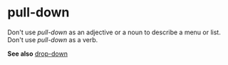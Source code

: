 # pull-down

Don't use *pull-down* as an adjective or a noun to describe a menu or list. Don't use *pull-down* as a verb. 

**See also** [drop-down](/style-guide/a-z-word-list-term-collections/d/drop-down)
